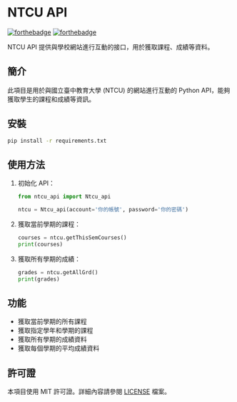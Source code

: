 # NTCU API

[![forthebadge](https://forthebadge.com/images/badges/made-with-python.svg)](https://forthebadge.com)
[![forthebadge](https://forthebadge.com/images/badges/powered-by-black-magic.svg)](https://forthebadge.com)

NTCU API 提供與學校網站進行互動的接口，用於獲取課程、成績等資料。

## 簡介

此項目是用於與國立臺中教育大學 (NTCU) 的網站進行互動的 Python API，能夠獲取學生的課程和成績等資訊。

## 安裝

```bash
pip install -r requirements.txt
```

## 使用方法

1. 初始化 API：
    ```python
    from ntcu_api import Ntcu_api

    ntcu = Ntcu_api(account='你的帳號', password='你的密碼')
    ```

2. 獲取當前學期的課程：
    ```python
    courses = ntcu.getThisSemCourses()
    print(courses)
    ```

3. 獲取所有學期的成績：
    ```python
    grades = ntcu.getAllGrd()
    print(grades)
    ```

## 功能

- 獲取當前學期的所有課程
- 獲取指定學年和學期的課程
- 獲取所有學期的成績資料
- 獲取每個學期的平均成績資料

## 許可證

本項目使用 MIT 許可證。詳細內容請參閱 [LICENSE](LICENSE) 檔案。

